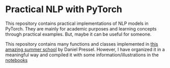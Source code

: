 # Practical NLP with PyTorch

This repository contains practical implementations of NLP models in PyTorch. They are mainly for academic purposes and learning concepts through practical examples. But, maybe it can be useful for someone.

This repository contains many functions and classes implemented in [this amazing summer school](https://github.com/dpressel/dliss-tutorial) by Daniel Pressel. However, I have organized it in a meaningful way and compiled it with some information/illustrations in the [notebooks](notebooks)
